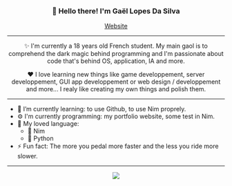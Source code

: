 ﻿<h3 align="center">👋 Hello there! I'm Gaël Lopes Da Silva</h3>
<p align="center">
  <a href="https://gael-lopes-da-silva.github.io/MyPortfolio/">Website</a>
</p>

---

<p align="center">✨ I'm currently a 18 years old French student. My main gaol is to comprehend the dark magic behind programming and I'm passionate about code that's behind OS, application, IA and more.</p>

<p align="center">❤️ I love learning new things like game developpement, server developpement, GUI app developpement or web design / developpement and more... I realy like creating my own things and polish them.</p>

---

- 🌱 I’m currently learning: to use Github, to use Nim proprely.
- ⚙️ I'm currently programming: my portfolio website, some test in Nim. 
- 📖 My loved language:
  - 👑 Nim
  - 🐍 Python
- ⚡ Fun fact: The more you pedal more faster and the less you ride more slower.

---

<a href="https://github.com/Gael-Lopes-Da-Silva">
  <p align="center" >
    <img src="https://github-readme-stats.vercel.app/api/top-langs/?username=gael-lopes-da-silva&langs_count=8"></img>
  </p>
</a>
